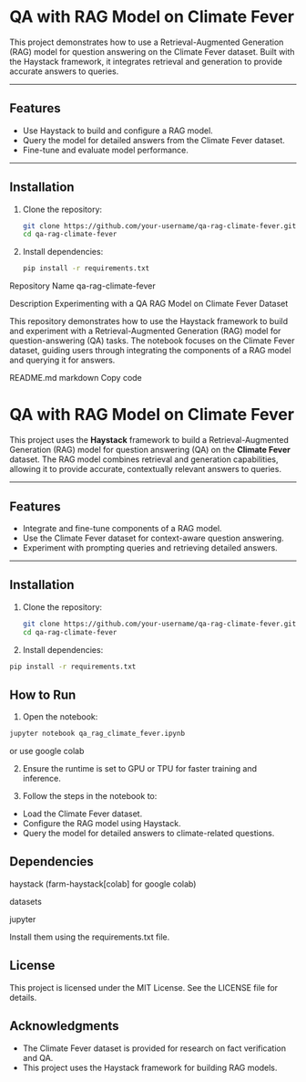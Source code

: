 # QA with RAG Model on Climate Fever  

This project demonstrates how to use a Retrieval-Augmented Generation (RAG) model for question answering on the Climate Fever dataset. Built with the Haystack framework, it integrates retrieval and generation to provide accurate answers to queries.  

---

## Features  

- Use Haystack to build and configure a RAG model.  
- Query the model for detailed answers from the Climate Fever dataset.  
- Fine-tune and evaluate model performance.  

---

## Installation  

1. Clone the repository:  
   ```bash  
   git clone https://github.com/your-username/qa-rag-climate-fever.git  
   cd qa-rag-climate-fever  
   ```
2. Install dependencies:
   ```bash
   pip install -r requirements.txt  
   ```

Repository Name
qa-rag-climate-fever

Description
Experimenting with a QA RAG Model on Climate Fever Dataset

This repository demonstrates how to use the Haystack framework to build and experiment with a Retrieval-Augmented Generation (RAG) model for question-answering (QA) tasks. The notebook focuses on the Climate Fever dataset, guiding users through integrating the components of a RAG model and querying it for answers.

README.md
markdown
Copy code
# QA with RAG Model on Climate Fever  

This project uses the **Haystack** framework to build a Retrieval-Augmented Generation (RAG) model for question answering (QA) on the **Climate Fever** dataset. The RAG model combines retrieval and generation capabilities, allowing it to provide accurate, contextually relevant answers to queries.  

---

## Features  

- Integrate and fine-tune components of a RAG model.  
- Use the Climate Fever dataset for context-aware question answering.  
- Experiment with prompting queries and retrieving detailed answers.  

---

## Installation  

1. Clone the repository:  
   ```bash  
   git clone https://github.com/your-username/qa-rag-climate-fever.git  
   cd qa-rag-climate-fever  

2. Install dependencies:
```bash
pip install -r requirements.txt
```

## How to Run
1. Open the notebook:
``` bash
jupyter notebook qa_rag_climate_fever.ipynb
```
or use google colab 

2. Ensure the runtime is set to GPU or TPU for faster training and inference.

3. Follow the steps in the notebook to:
  - Load the Climate Fever dataset.
  - Configure the RAG model using Haystack.
  - Query the model for detailed answers to climate-related questions.

## Dependencies
haystack (farm-haystack[colab] for google colab)

datasets

jupyter

Install them using the requirements.txt file.

## License
This project is licensed under the MIT License. See the LICENSE file for details.

## Acknowledgments
- The Climate Fever dataset is provided for research on fact verification and QA.
- This project uses the Haystack framework for building RAG models.


